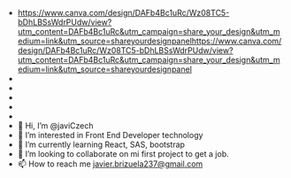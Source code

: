 - https://www.canva.com/design/DAFb4Bc1uRc/Wz08TC5-bDhLBSsWdrPUdw/view?utm_content=DAFb4Bc1uRc&utm_campaign=share_your_design&utm_medium=link&utm_source=shareyourdesignpanelhttps://www.canva.com/design/DAFb4Bc1uRc/Wz08TC5-bDhLBSsWdrPUdw/view?utm_content=DAFb4Bc1uRc&utm_campaign=share_your_design&utm_medium=link&utm_source=shareyourdesignpanel
- 
- 
- 
- 
- 
- 👋 Hi, I’m @javiCzech
- 👀 I’m interested in Front End Developer technology
- 🌱 I’m currently learning React, SAS, bootstrap
- 💞️ I’m looking to collaborate on mi first project to get a job.
- 📫 How to reach me javier.brizuela237@gmail.com

<!---
javiCzech/javiCzech is a ✨ special ✨ repository because its `README.md` (this file) appears on your GitHub profile.
You can click the Preview link to take a look at your changes.
--->
